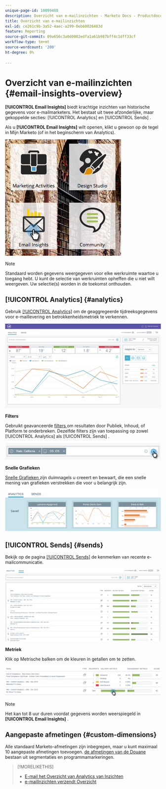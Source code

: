 ```yaml
---
unique-page-id: 10099408
description: Overzicht van e-mailinzichten - Marketo Docs - Productdocumentatie
title: Overzicht van e-mailinzichten
exl-id: ce261c9b-3a52-4aec-a299-0eb60026483d
feature: Reporting
source-git-commit: 09a656c3a0d0002edfa1a61b987bff4c1dff33cf
workflow-type: tm+mt
source-wordcount: '200'
ht-degree: 0%

---
```


# Overzicht van e-mailinzichten {#email-insights-overview}

**[!UICONTROL Email Insights]** biedt krachtige inzichten van historische gegevens voor e-mailmarketers. Het bestaat uit twee afzonderlijke, maar gekoppelde secties: [!UICONTROL Analytics] en [!UICONTROL Sends] .

Als u **[!UICONTROL Email Insights]** wilt openen, klikt u gewoon op de tegel in Mijn Marketo (of in het beginscherm van Analytics).

![](assets/icon.png)

>[!NOTE]
>
>Standaard worden gegevens weergegeven voor elke werkruimte waartoe u toegang hebt. U kunt de selectie van werkruimten opheffen die u niet wilt weergeven. Uw selectie(s) worden in de toekomst onthouden.

## [!UICONTROL Analytics] {#analytics}

Gebruik [[!UICONTROL Analytics]](/help/marketo/product-docs/reporting/email-insights/email-insights-analytics-overview.md) om de geaggregeerde tijdreeksgegevens voor e-maillevering en betrokkenheidsmetriek te verkennen.

![](assets/emailanalytics.jpg)

**Filters**

Gebruikt geavanceerde [ filters ](/help/marketo/product-docs/reporting/email-insights/filtering-in-email-insights.md) om resultaten door Publiek, Inhoud, of Platform te onderbreken. Dezelfde filters zijn van toepassing op zowel [!UICONTROL Analytics] als [!UICONTROL Sends] .

![](assets/filter.png)

**Snelle Grafieken**

[ Snelle Grafieken ](/help/marketo/product-docs/reporting/email-insights/email-insights-quick-charts.md) zijn duimnagels u creeert en bewaart, die een snelle mening van grafieken verstrekken die voor u belangrijk zijn.

![](assets/three.png)

## [!UICONTROL Sends] {#sends}

Bekijk op de pagina [[!UICONTROL Sends]](/help/marketo/product-docs/reporting/email-insights/email-insights-sends-overview.md) de kenmerken van recente e-mailcommunicatie.

![](assets/two.png)

**Metriek**

Klik op Metrische balken om de kleuren in getallen om te zetten.

![](assets/delivery-metrics.png)

>[!NOTE]
>
>Het kan tot 8 uur duren voordat gegevens worden weerspiegeld in **[!UICONTROL Email Insights]** .

## Aangepaste afmetingen {#custom-dimensions}

Alle standaard Marketo-afmetingen zijn inbegrepen, maar u kunt maximaal 10 aangepaste afmetingen toevoegen. [ de afmetingen van de Douane ](/help/marketo/product-docs/reporting/email-insights/custom-dimensions-for-email-insights.md) bestaan uit segmentaties en programmamarkeringen.

>[!MORELIKETHIS]
>
>* [ E-mail het Overzicht van Analytics van Inzichten ](/help/marketo/product-docs/reporting/email-insights/email-insights-analytics-overview.md)
>* [ e-mailInzichten verzendt Overzicht ](/help/marketo/product-docs/reporting/email-insights/email-insights-sends-overview.md)
